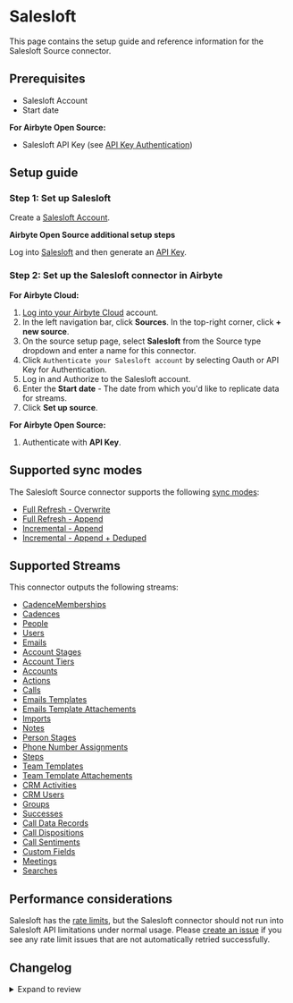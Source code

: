 # Salesloft

This page contains the setup guide and reference information for the Salesloft Source connector.

## Prerequisites

- Salesloft Account
- Start date

<!-- env:oss -->

**For Airbyte Open Source:**

- Salesloft API Key (see [API Key Authentication](https://developers.salesloft.com/api.html#!/Topic/apikey))
<!-- /env:oss -->

## Setup guide

### Step 1: Set up Salesloft

Create a [Salesloft Account](https://salesloft.com).

<!-- env:oss -->

**Airbyte Open Source additional setup steps**

Log into [Salesloft](https://salesloft.com) and then generate an [API Key](https://developers.salesloft.com/api.html#!/Topic/apikey).

<!-- /env:oss -->

<!-- env:cloud -->

### Step 2: Set up the Salesloft connector in Airbyte

**For Airbyte Cloud:**

1. [Log into your Airbyte Cloud](https://cloud.airbyte.com/workspaces) account.
2. In the left navigation bar, click **Sources**. In the top-right corner, click **+ new source**.
3. On the source setup page, select **Salesloft** from the Source type dropdown and enter a name for this connector.
4. Click `Authenticate your Salesloft account` by selecting Oauth or API Key for Authentication.
5. Log in and Authorize to the Salesloft account.
6. Enter the **Start date** - The date from which you'd like to replicate data for streams.
7. Click **Set up source**.

<!-- /env:cloud -->

<!-- env:oss -->

**For Airbyte Open Source:**

1. Authenticate with **API Key**.
<!-- /env:oss -->

## Supported sync modes

The Salesloft Source connector supports the following [ sync modes](https://docs.airbyte.com/cloud/core-concepts#connection-sync-modes):

- [Full Refresh - Overwrite](https://docs.airbyte.com/understanding-airbyte/connections/full-refresh-overwrite/)
- [Full Refresh - Append](https://docs.airbyte.com/understanding-airbyte/connections/full-refresh-append)
- [Incremental - Append](https://docs.airbyte.com/understanding-airbyte/connections/incremental-append)
- [Incremental - Append + Deduped](https://docs.airbyte.com/understanding-airbyte/connections/incremental-append-deduped)

## Supported Streams

This connector outputs the following streams:

- [CadenceMemberships](https://developers.salesloft.com/api.html#!/Cadence_Memberships/get_v2_cadence_memberships_json)
- [Cadences](https://developers.salesloft.com/api.html#!/Cadences/get_v2_cadences_json)
- [People](https://developers.salesloft.com/api.html#!/People/get_v2_people_json)
- [Users](https://developers.salesloft.com/api.html#!/Users/get_v2_users_json)
- [Emails](https://developers.salesloft.com/api.html#!/Emails/get_v2_activities_emails_json)
- [Account Stages](https://developers.salesloft.com/api.html#!/Account_Stages/get_v2_account_stages_json)
- [Account Tiers](https://developers.salesloft.com/api.html#!/Account_Tiers/get_v2_account_tiers_json)
- [Accounts](https://developers.salesloft.com/api.html#!/Accounts/get_v2_accounts_json)
- [Actions](https://developers.salesloft.com/api.html#!/Actions/get_v2_actions_json)
- [Calls](https://developers.salesloft.com/api.html#!/Calls/get_v2_activities_calls_json)
- [Emails Templates](https://developers.salesloft.com/api.html#!/Email_Templates/get_v2_email_templates_json)
- [Emails Template Attachements](https://developers.salesloft.com/api.html#!/Email_Template_Attachments/get_v2_email_template_attachments_json)
- [Imports](https://developers.salesloft.com/api.html#!/Imports/get_v2_imports_json)
- [Notes](https://developers.salesloft.com/api.html#!/Notes/get_v2_notes_json)
- [Person Stages](https://developers.salesloft.com/api.html#!/Person_Stages/get_v2_person_stages_json)
- [Phone Number Assignments](https://developers.salesloft.com/api.html#!/Phone_Number_Assignments/get_v2_phone_number_assignments_json)
- [Steps](https://developers.salesloft.com/api.html#!/Steps/get_v2_steps_json)
- [Team Templates](https://developers.salesloft.com/api.html#!/Team_Templates/get_v2_team_templates_json)
- [Team Template Attachements](https://developers.salesloft.com/api.html#!/Team_Template_Attachments/get_v2_team_template_attachments_json)
- [CRM Activities](https://developers.salesloft.com/api.html#!/CRM_Activities/get_v2_crm_activities_json)
- [CRM Users](https://developers.salesloft.com/api.html#!/Crm_Users/get_v2_crm_users_json)
- [Groups](https://developers.salesloft.com/api.html#!/Groups/get_v2_groups_json)
- [Successes](https://developers.salesloft.com/api.html#!/Successes/get_v2_successes_json)
- [Call Data Records](https://developers.salesloft.com/api.html#!/Call_Data_Records/get_v2_call_data_records_json)
- [Call Dispositions](https://developers.salesloft.com/api.html#!/Call_Dispositions/get_v2_call_dispositions_json)
- [Call Sentiments](https://developers.salesloft.com/api.html#!/Call_Sentiments/get_v2_call_sentiments_json)
- [Custom Fields](https://developers.salesloft.com/api.html#!/Custom_Fields/get_v2_custom_fields_json)
- [Meetings](https://developers.salesloft.com/api.html#!/Meetings/get_v2_meetings_json)
- [Searches](https://developers.salesloft.com/api.html#!/Searches/post_v2_searches_json)

## Performance considerations

Salesloft has the [rate limits](hhttps://developers.salesloft.com/api.html#!/Topic/RateLimiting), but the Salesloft connector should not run into Salesloft API limitations under normal usage. Please [create an issue](https://github.com/airbytehq/airbyte/issues) if you see any rate limit issues that are not automatically retried successfully.

## Changelog

<details>
  <summary>Expand to review</summary>

| Version | Date       | Pull Request                                             | Subject                                                           |
| :------ | :--------- | :------------------------------------------------------- | :---------------------------------------------------------------- |
| 1.2.5 | 2024-06-25 | [40437](https://github.com/airbytehq/airbyte/pull/40437) | Update dependencies |
| 1.2.4 | 2024-06-22 | [39974](https://github.com/airbytehq/airbyte/pull/39974) | Update dependencies |
| 1.2.3 | 2024-06-07 | [38362](https://github.com/airbytehq/airbyte/pull/38362) | Migrate to Low Code |
| 1.2.2 | 2024-06-04 | [39042](https://github.com/airbytehq/airbyte/pull/39042) | [autopull] Upgrade base image to v1.2.1 |
| 1.2.1 | 2024-05-20 | [38383](https://github.com/airbytehq/airbyte/pull/38383) | [autopull] base image + poetry + up_to_date |
| 1.2.0 | 2023-06-20 | [27505](https://github.com/airbytehq/airbyte/pull/27505) | Added new streams (Call Data Records, Call Dispositions, ... ) |
| 1.1.1 | 2023-06-17 | [27484](https://github.com/airbytehq/airbyte/pull/27484) | Bump version on py files updates |
| 1.1.0 | 2023-05-17 | [26188](https://github.com/airbytehq/airbyte/pull/26188) | Added `latest_active_date` field to the `Cadences` stream schema. |
| 1.0.0 | 2023-03-08 | [23937](https://github.com/airbytehq/airbyte/pull/23937) | Certify to Beta |
| 0.1.6 | 2023-03-07 | [22893](https://github.com/airbytehq/airbyte/pull/22893) | Specified date formatting in specification |
| 0.1.5 | 2023-03-07 | [23828](https://github.com/airbytehq/airbyte/pull/23828) | Use `start_date` to filter data |
| 0.1.4 | 2023-02-28 | [23564](https://github.com/airbytehq/airbyte/pull/23564) | Allow additional properties in spec and stream schemas |
| 0.1.3 | 2022-03-28 | [11460](https://github.com/airbytehq/airbyte/pull/11460) | Added multiple new streams (Accounts, Actions, Calls, Notes ... ) |
| 0.1.2 | 2022-03-17 | [11239](https://github.com/airbytehq/airbyte/pull/11239) | Added new Emails stream |
| 0.1.1 | 2022-01-25 | [8617](https://github.com/airbytehq/airbyte/pull/8617) | Update connector fields title/description |
| 0.1.0 | 2021-10-22 | [6962](https://github.com/airbytehq/airbyte/pull/6962) | Salesloft Connector | |

</details>

